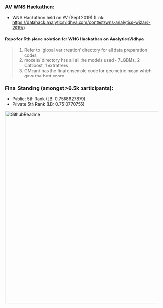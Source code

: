 ### AV WNS Hackathon: 
- WNS Hackathon held on AV (Sept 2019) (Link: https://datahack.analyticsvidhya.com/contest/wns-analytics-wizard-2019/)

#### Repo for 5th place solution for WNS Hackathon on AnalyticsVidhya

> 1. Refer to 'global var creation' directory for all data preparation codes
> 2. models/ directory has all all the models used - 7LGBMs, 2 Catboost, 1 extratrees
> 3. GMean/ has the final ensemble code for geometric mean which gave the best score

### Final Standing (amongst >6.5k participants): 

- Public: 5th Rank (LB: 0.7588627879)
- Private 5th Rank (LB: 0.7510770755)

<img width="631" alt="GithubReadme" src="https://user-images.githubusercontent.com/16912628/64160483-a52b4b80-ce59-11e9-9724-d24dda90a1a7.png">
